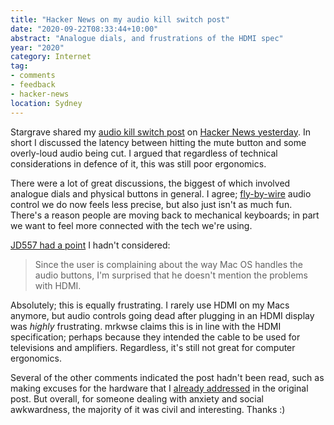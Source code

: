 ```yaml
---
title: "Hacker News on my audio kill switch post"
date: "2020-09-22T08:33:44+10:00"
abstract: "Analogue dials, and frustrations of the HDMI spec"
year: "2020"
category: Internet
tag:
- comments
- feedback
- hacker-news
location: Sydney
---
```

Stargrave shared my [audio kill switch post](https://rubenerd.com/we-need-physical-audio-kill-switches/) on [Hacker News yesterday](https://news.ycombinator.com/item?id=24535408). In short I discussed the latency between hitting the mute button and some overly-loud audio being cut. I argued that regardless of technical considerations in defence of it, this was still poor ergonomics.

There were a lot of great discussions, the biggest of which involved analogue dials and physical buttons in general. I agree; [fly-by-wire](https://en.wikipedia.org/wiki/Fly-by-wire) audio control we do now feels less precise, but also just isn't as much fun. There's a reason people are moving back to mechanical keyboards; in part we want to feel more connected with the tech we're using.

[JD557 had a point](https://news.ycombinator.com/item?id=24536417) I hadn't considered:

> Since the user is complaining about the way Mac OS handles the audio buttons, I'm surprised that he doesn't mention the problems with HDMI.

Absolutely; this is equally frustrating. I rarely use HDMI on my Macs anymore, but audio controls going dead after plugging in an HDMI display was *highly* frustrating.  mrkwse claims this is in line with the HDMI specification; perhaps because they intended the cable to be used for televisions and amplifiers. Regardless, it's still not great for computer ergonomics.

Several of the other comments indicated the post hadn't been read, such as making excuses for the hardware that I [already addressed](https://rubenerd.com/we-need-physical-audio-kill-switches/#just-ackchyually) in the original post. But overall, for someone dealing with anxiety and social awkwardness, the majority of it was civil and interesting. Thanks :)

